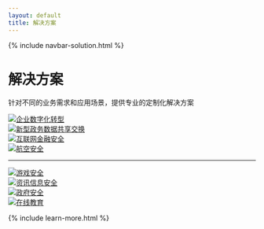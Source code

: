 ```yaml
---
layout: default
title: 解决方案
---
```


{% include navbar-solution.html %}
<div class="solution-banner">
    <div class="solution-banner-info">
        <h1>解决方案</h1>
        <p>针对不同的业务需求和应用场景，提供专业的定制化解决方案</p>
    </div>
</div>
<div class="solution-content-items container">
    <div class="row">
        <div class="col-sm-6 col-md-3">
            <a href="{{ site.baseurl}}{% post_url 2018-04-08-solution-corporate-digitization %}" class="solution-content-item"><img src="{{ site.baseurl }}/public/image/solution/solution-1.png"><span>企业数字化转型</span></a>
        </div>
        <div class="col-sm-6 col-md-3">
            <a href="{{ site.baseurl}}{% post_url 2018-04-08-solution-new-government-affairs %}" class="solution-content-item"><img src="{{ site.baseurl }}/public/image/solution/solution-2.png"><span>新型政务数据共享交换</span></a>
        </div>
        <div class="col-sm-6 col-md-3">
            <a href="{{ site.baseurl}}{% post_url 2018-04-08-solution-internet-banking %}" class="solution-content-item"><img src="{{ site.baseurl }}/public/image/solution/solution-4.png"><span>互联网金融安全</span></a>
        </div>
        <div class="col-sm-6 col-md-3">
            <a href="{{ site.baseurl}}{% post_url 2018-04-08-solution-aviation-safety %}" class="solution-content-item"><img src="{{ site.baseurl }}/public/image/solution/solution-3.png"><span>航空安全</span></a>
        </div>
    </div>
    <hr>
    <div class="row">
        <div class="col-sm-6 col-md-3">
            <a href="{{ site.baseurl}}{% post_url 2018-04-08-solution-game-safety %}" class="solution-content-item"><img src="{{ site.baseurl }}/public/image/solution/solution-5.png"><span>游戏安全</span></a>
        </div>
        <div class="col-sm-6 col-md-3">
            <a href="{{ site.baseurl}}{% post_url 2018-04-08-solution-information-security %}" class="solution-content-item"><img src="{{ site.baseurl }}/public/image/solution/solution-8.png"><span>资讯信息安全</span></a>
        </div>
        <div class="col-sm-6 col-md-3">
            <a href="{{ site.baseurl}}{% post_url 2018-04-08-solution-government-security %}" class="solution-content-item"><img src="{{ site.baseurl }}/public/image/solution/solution-6.png"><span>政府安全</span></a>
        </div>
        <div class="col-sm-6 col-md-3">
            <a href="{{ site.baseurl}}{% post_url 2018-04-08-solution-online-education %}" class="solution-content-item"><img src="{{ site.baseurl }}/public/image/solution/solution-7.png"><span>在线教育</span></a>
        </div>
    </div>
</div>

{% include learn-more.html %}

<div class="clean"></div>